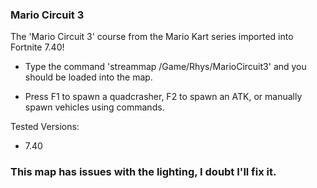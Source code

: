 ### Mario Circuit 3
The 'Mario Circuit 3' course from the Mario Kart series imported into Fortnite 7.40!

- Type the command 'streammap /Game/Rhys/MarioCircuit3' and you should be loaded into the map.

- Press F1 to spawn a quadcrasher, F2 to spawn an ATK, or manually spawn vehicles using commands.

Tested Versions:

- 7.40

### This map has issues with the lighting, I doubt I'll fix it.